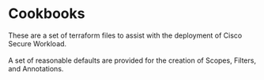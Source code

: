# Cookbooks
These are a set of terraform files to assist with the deployment of Cisco Secure Workload. 
</br>
</br>A set of reasonable defaults are provided for the creation of Scopes, Filters, and Annotations.
